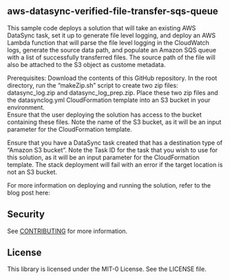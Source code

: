## aws-datasync-verified-file-transfer-sqs-queue

This sample code deploys a solution that will take an existing AWS DataSync task, set it up to generate file level logging, and
deploy an AWS Lambda function that will parse the file level logging in the CloudWatch logs, generate the source data path, and
populate an Amazon SQS queue with a list of successfully transferred files.  The source path of the file will also be attached to
the S3 object as custome metadata.

Prerequisites:
Download the contents of this GitHub repository. In the root directory, run the “makeZip.sh” script to create two zip files: datasync_log.zip 
and datasync_log_prep.zip.  Place these two zip files and the datasynclog.yml CloudFormation template into an S3 bucket in your environment.  
Ensure that the user deploying the solution has access to the bucket containing these files.  Note the name of the S3 bucket, as it will be an 
input parameter for the CloudFormation template.

Ensure that you have a DataSync task created that has a destination type of “Amazon S3 bucket”.  Note the Task ID for the task that you wish to 
use for this solution, as it will be an input parameter for the CloudFormation template.  The stack deployment will fail with an error if the target 
location is not an S3 bucket.  

For more information on deploying and running the solution, refer to the blog post here:
<insert blog post when published>

## Security

See [CONTRIBUTING](CONTRIBUTING.md#security-issue-notifications) for more information.

## License

This library is licensed under the MIT-0 License. See the LICENSE file.

